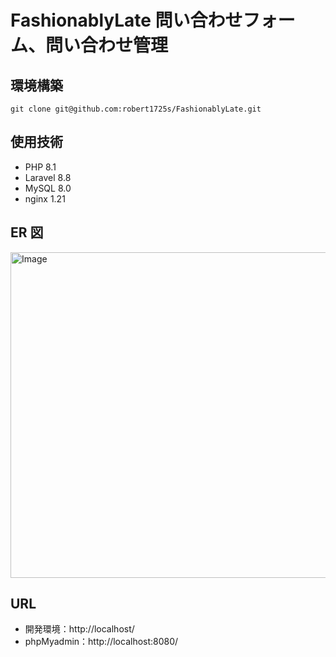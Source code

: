 # FashionablyLate 問い合わせフォーム、問い合わせ管理

## 環境構築
```
git clone git@github.com:robert1725s/FashionablyLate.git

```

## 使用技術

-   PHP 8.1
-   Laravel 8.8
-   MySQL 8.0
-   nginx 1.21

## ER 図
<img width="791" height="521" alt="Image" src="https://github.com/user-attachments/assets/03e17d6e-3e2f-4e25-aaf7-3cb91aa50594" />

## URL

-   開発環境：http://localhost/
-   phpMyadmin：http://localhost:8080/
